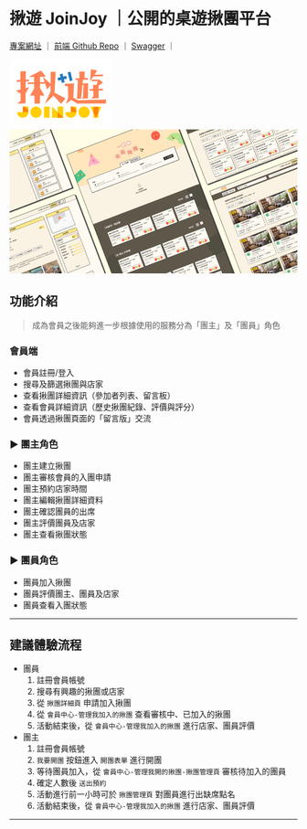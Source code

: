 # 揪遊 JoinJoy ｜公開的桌遊揪團平台

[專案網址](https://join-joy-demo.vercel.app/) ｜
[前端 Github Repo](https://github.com/star82620/join-joy) ｜
[Swagger](https://2be5-4-224-16-99.ngrok-free.app/swagger) ｜

<img src="https://raw.githubusercontent.com/star82620/join-joy/update-readme-photo/public/images/readme/logo.svg" alt="logo" />

<img src="https://raw.githubusercontent.com/star82620/join-joy/ce35fb4a76fe2ae24be0fc9897487d257f523a66/public/images/readme/cover.png" alt="cover" />

## 功能介紹

> 成為會員之後能夠進一步根據使用的服務分為「團主」及「團員」角色

### 會員端

- 會員註冊/登入
- 搜尋及篩選揪團與店家
- 查看揪團詳細資訊（參加者列表、留言板）
- 查看會員詳細資訊（歷史揪團紀錄、評價與評分）
- 會員透過揪團頁面的「留言版」交流

### ► 團主角色

- 團主建立揪團
- 團主審核會員的入團申請
- 團主預約店家時間
- 團主編輯揪團詳細資料
- 團主確認團員的出席
- 團主評價團員及店家
- 團主查看揪團狀態

### ► 團員角色

- 團員加入揪團
- 團員評價團主、團員及店家
- 團員查看入團狀態

---

## 建議體驗流程

- 團員
  1. 註冊會員帳號
  2. 搜尋有興趣的揪團或店家
  3. 從 `揪團詳細頁` 申請加入揪團
  4. 從 `會員中心-管理我加入的揪團` 查看審核中、已加入的揪團
  5. 活動結束後，從 `會員中心-管理我加入的揪團` 進行店家、團員評價
- 團主
  1. 註冊會員帳號
  2. `我要開團` 按鈕進入 `開團表單` 進行開團
  3. 等待團員加入，從 `會員中心-管理我開的揪團-揪團管理頁` 審核待加入的團員
  4. 確定人數後 `送出預約`
  5. 活動進行前一小時可於 `揪團管理頁` 對團員進行出缺席點名
  6. 活動結束後，從 `會員中心-管理我加入的揪團` 進行店家、團員評價

---
